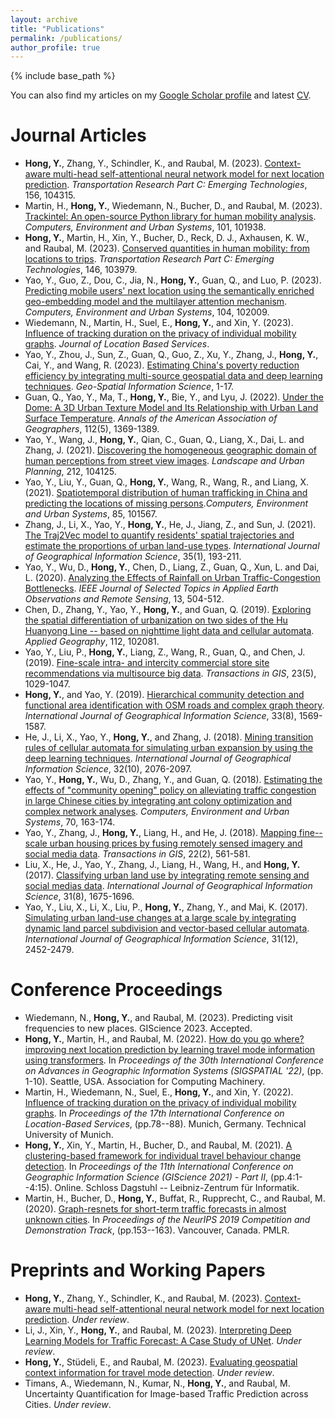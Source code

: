 ```yaml
---
layout: archive
title: "Publications"
permalink: /publications/
author_profile: true
---
```

{% include base_path %}

You can also find my articles on my [Google Scholar profile](https://scholar.google.com/citations?user=dnaRSnwAAAAJ&hl=en) and latest [CV](/files/cv-yehong.pdf).

<!-- {% for post in site.publications reversed %}
  {% include archive-single.html %}
{% endfor %} -->

# Journal Articles
* **Hong, Y.**, Zhang, Y., Schindler, K., and Raubal, M. (2023). [Context-aware multi-head self-attentional neural network model for next location prediction](https://doi.org/10.1016/j.trc.2023.104315). *Transportation Research Part C: Emerging Technologies*, 156, 104315. 
* Martin, H., **Hong, Y.**, Wiedemann, N., Bucher, D., and Raubal, M. (2023). [Trackintel: An open-source Python library for human mobility analysis](https://doi.org/10.1016/j.compenvurbsys.2023.101938). *Computers, Environment and Urban Systems*, 101, 101938.
* **Hong, Y.**, Martin, H., Xin, Y., Bucher, D., Reck, D. J., Axhausen, K. W., and Raubal, M. (2023). [Conserved quantities in human mobility: from locations to trips](https://doi.org/10.1016/j.trc.2022.103979). *Transportation Research Part C: Emerging Technologies*, 146, 103979. 
* Yao, Y., Guo, Z., Dou, C., Jia, N., **Hong, Y.**, Guan, Q., and Luo, P. (2023). [Predicting mobile users' next location using the semantically enriched geo-embedding model and the multilayer attention mechanism](https://doi.org/10.1016/j.compenvurbsys.2023.102009). *Computers, Environment and Urban Systems*, 104, 102009. 
* Wiedemann, N., Martin, H., Suel, E., **Hong, Y.**, and Xin, Y. (2023). [Influence of tracking duration on the privacy of individual mobility graphs](https://doi.org/10.1080/17489725.2023.2239190). *Journal of Location Based Services*.
* Yao, Y., Zhou, J., Sun, Z., Guan, Q., Guo, Z., Xu, Y., Zhang, J., **Hong, Y.**, Cai, Y., and Wang, R. (2023). [Estimating China's poverty reduction efficiency by integrating multi-source geospatial data and deep learning techniques](https://doi.org/10.1080/10095020.2023.2165975). *Geo-Spatial Information Science*, 1-17. 
* Guan, Q., Yao, Y., Ma, T., **Hong, Y.**, Bie, Y., and Lyu, J. (2022). [Under the Dome: A 3D Urban Texture Model and Its Relationship with Urban Land Surface Temperature](https://doi.org/10.1080/24694452.2021.1972790). *Annals of the American Association of Geographers*, 112(5), 1369-1389. 
* Yao, Y., Wang, J., **Hong, Y.**, Qian, C., Guan, Q., Liang, X., Dai, L. and Zhang, J. (2021). [Discovering the homogeneous geographic domain of human perceptions from street view images](https://doi.org/10.1016/j.landurbplan.2021.104125). *Landscape and Urban Planning*, 212, 104125.
* Yao, Y., Liu, Y., Guan, Q., **Hong, Y.**, Wang, R., Wang, R., and Liang, X. (2021). [Spatiotemporal distribution of human trafficking in China and predicting the locations of missing persons](https://doi.org/10.1016/j.compenvurbsys.2020.101567).*Computers, Environment and Urban Systems*, 85, 101567. 
* Zhang, J., Li, X., Yao, Y., **Hong, Y.**, He, J., Jiang, Z., and Sun, J. (2021). [The Traj2Vec model to quantify residents' spatial trajectories and estimate the proportions of urban land-use types](https://doi.org/10.1080/13658816.2020.1726923). *International Journal of Geographical Information Science*, 35(1), 193-211. 
* Yao, Y., Wu, D., **Hong, Y.**, Chen, D., Liang, Z., Guan, Q., Xun, L. and Dai, L. (2020). [Analyzing the Effects of Rainfall on Urban Traffic-Congestion Bottlenecks](https://doi.org/10.1109/JSTARS.2020.2966591). *IEEE Journal of Selected Topics in Applied Earth Observations and Remote Sensing*, 13, 504-512. 
* Chen, D., Zhang, Y., Yao, Y., **Hong, Y.**, and Guan, Q. (2019). [Exploring the spatial differentiation of urbanization on two sides of the Hu Huanyong Line -- based on nighttime light data and cellular automata](https://doi.org/10.1016/j.apgeog.2019.102081). *Applied Geography*, 112, 102081. 
* Yao, Y., Liu, P., **Hong, Y.**, Liang, Z., Wang, R., Guan, Q., and Chen, J. (2019). [Fine-scale intra- and intercity commercial store site recommendations via multisource big data](https://doi.org/10.1111/tgis.12553). *Transactions in GIS*, 23(5), 1029-1047. 
* **Hong, Y.**, and Yao, Y. (2019). [Hierarchical community detection and functional area identification with OSM roads and complex graph theory](https://doi.org/10.1080/13658816.2019.1584806). *International Journal of Geographical Information Science*, 33(8), 1569-1587.
* He, J., Li, X., Yao, Y., **Hong, Y.**, and Zhang, J. (2018). [Mining transition rules of cellular automata for simulating urban expansion by using the deep learning techniques](https://doi.org/10.1080/13658816.2018.1480783). *International Journal of Geographical Information Science*, 32(10), 2076-2097. 
* Yao, Y., **Hong, Y.**, Wu, D., Zhang, Y., and Guan, Q. (2018). [Estimating the effects of "community opening" policy on alleviating traffic congestion in large Chinese cities by integrating ant colony optimization and complex network analyses](https://doi.org/10.1016/j.compenvurbsys.2018.03.005). *Computers, Environment and Urban Systems*, 70, 163-174. 
* Yao, Y., Zhang, J., **Hong, Y.**, Liang, H., and He, J. (2018). [Mapping fine--scale urban housing prices by fusing remotely sensed imagery and social media data](https://doi.org/10.1111/tgis.12330). *Transactions in GIS*, 22(2), 561-581. 
* Liu, X., He, J., Yao, Y., Zhang, J., Liang, H., Wang, H., and **Hong, Y.** (2017). [Classifying urban land use by integrating remote sensing and social medias data](https://doi.org/10.1080/13658816.2017.1324976). *International Journal of Geographical Information Science*, 31(8), 1675-1696. 
* Yao, Y., Liu, X., Li, X., Liu, P., **Hong, Y.**, Zhang, Y., and Mai, K. (2017). [Simulating urban land-use changes at a large scale by integrating dynamic land parcel subdivision and vector-based cellular automata](https://doi.org/10.1080/13658816.2017.1360494). *International Journal of Geographical Information Science*, 31(12), 2452-2479. 

# Conference Proceedings

* Wiedemann, N., **Hong, Y.**, and Raubal, M. (2023). Predicting visit frequencies to new places. GIScience 2023. Accepted. 
* **Hong, Y.**, Martin, H., and Raubal, M. (2022). [How do you go where? improving next location prediction by learning travel mode information using transformers](https://doi.org/10.1145/3557915.3560996). In *Proceedings of the 30th International Conference on Advances in Geographic Information Systems (SIGSPATIAL '22)*, (pp. 1-10). Seattle, USA. Association for Computing Machinery. 
* Martin, H., Wiedemann, N., Suel, E., **Hong, Y.**, and Xin, Y. (2022). [Influence of tracking duration on the privacy of individual mobility graphs](https://doi.org/10.3929/ethz-b-000572753). In *Proceedings of the 17th International Conference on Location-Based Services*, (pp.78--88). Munich, Germany. Technical University of Munich.
* **Hong, Y.**, Xin, Y., Martin, H., Bucher, D., and Raubal, M. (2021). [A clustering-based framework for individual travel behaviour change detection](https://doi.org/10.4230/LIPIcs.GIScience.2021.II.4). In *Proceedings of the 11th International Conference on Geographic Information Science (GIScience 2021) - Part II*, (pp.4:1--4:15). Online. Schloss Dagstuhl -- Leibniz-Zentrum für Informatik. 
* Martin, H., Bucher, D., **Hong, Y.**, Buffat, R., Rupprecht, C., and Raubal, M. (2020). [Graph-resnets for short-term traffic forecasts in almost unknown cities](http://proceedings.mlr.press/v123/martin20a.html). In *Proceedings of the NeurIPS 2019 Competition and Demonstration Track*, (pp.153--163). Vancouver, Canada. PMLR.

# Preprints and Working Papers

* **Hong, Y.**, Zhang, Y., Schindler, K., and Raubal, M. (2023). [Context-aware multi-head self-attentional neural network model for next location prediction](https://arxiv.org/abs/2212.01953). *Under review*.
* Li, J., Xin, Y., **Hong, Y.**, and Raubal, M. (2023). [Interpreting Deep Learning Models for Traffic Forecast: A Case Study of UNet](https://papers.ssrn.com/sol3/papers.cfm?abstract_id=4370154). *Under review*.
* **Hong, Y.**, Stüdeli, E., and Raubal, M. (2023). [Evaluating geospatial context information for travel mode detection](https://arxiv.org/abs/2305.19428). *Under review*.
* Timans, A., Wiedemann, N., Kumar, N., **Hong, Y.**, and Raubal, M. Uncertainty Quantification for Image-based Traffic Prediction across Cities. *Under review*.

